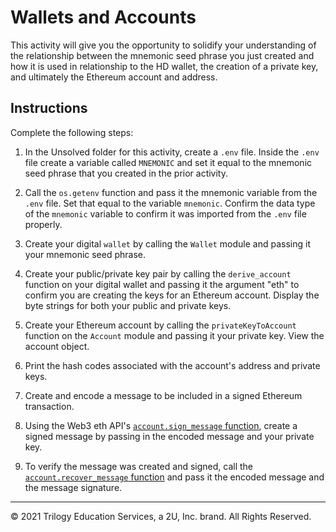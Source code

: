 # Wallets and Accounts


This activity will give you the opportunity to solidify your understanding of the relationship between the mnemonic seed phrase you just created and how it is used in relationship to the HD wallet, the creation of a private key, and ultimately the Ethereum account and address.

## Instructions

Complete the following steps:

1. In the Unsolved folder for this activity, create a `.env` file. Inside the `.env` file create a variable called `MNEMONIC` and set it equal to the mnemonic seed phrase that you created in the prior activity.

2. Call the `os.getenv` function and pass it the mnemonic variable from the `.env` file. Set that equal to the variable `mnemonic`. Confirm the data type of the `mnemonic` variable to confirm it was imported from the `.env` file properly.

3. Create your digital `wallet` by calling the `Wallet` module and passing it your mnemonic seed phrase.

4. Create your public/private key pair by calling the `derive_account` function on your digital wallet and passing it the argument "eth" to confirm you are creating the keys for an Ethereum account. Display the byte strings for both your public and private keys.

5. Create your Ethereum account by calling the `privateKeyToAccount` function on the `Account` module and passing it your private key. View the account object.

6. Print the hash codes associated with the account's address and private keys.

7. Create and encode a message to be included in a signed Ethereum transaction.

8. Using the Web3 eth API's [`account.sign_message` function](https://web3py.readthedocs.io/en/stable/web3.eth.account.html#sign-a-message), create a signed message by passing in the encoded message and your private key.

9. To verify the message was created and signed, call the [`account.recover_message` function](https://web3py.readthedocs.io/en/stable/web3.eth.account.html#verify-a-message) and pass it the encoded message and the message signature.

---

© 2021 Trilogy Education Services, a 2U, Inc. brand. All Rights Reserved.
